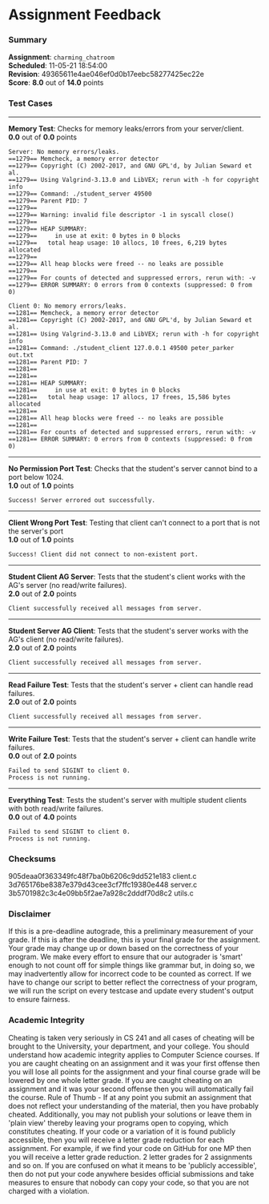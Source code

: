 # Assignment Feedback

### Summary

**Assignment**: `charming_chatroom`  
**Scheduled**: 11-05-21 18:54:00  
**Revision**: 49365611e4ae046ef0d0b17eebc58277425ec22e  
**Score**: **8.0** out of **14.0** points

### Test Cases
---

**Memory Test**: Checks for memory leaks/errors from your server/client.  
**0.0** out of **0.0** points
```
Server: No memory errors/leaks.
==1279== Memcheck, a memory error detector
==1279== Copyright (C) 2002-2017, and GNU GPL'd, by Julian Seward et al.
==1279== Using Valgrind-3.13.0 and LibVEX; rerun with -h for copyright info
==1279== Command: ./student_server 49500
==1279== Parent PID: 7
==1279== 
==1279== Warning: invalid file descriptor -1 in syscall close()
==1279== 
==1279== HEAP SUMMARY:
==1279==     in use at exit: 0 bytes in 0 blocks
==1279==   total heap usage: 10 allocs, 10 frees, 6,219 bytes allocated
==1279== 
==1279== All heap blocks were freed -- no leaks are possible
==1279== 
==1279== For counts of detected and suppressed errors, rerun with: -v
==1279== ERROR SUMMARY: 0 errors from 0 contexts (suppressed: 0 from 0)

Client 0: No memory errors/leaks.
==1281== Memcheck, a memory error detector
==1281== Copyright (C) 2002-2017, and GNU GPL'd, by Julian Seward et al.
==1281== Using Valgrind-3.13.0 and LibVEX; rerun with -h for copyright info
==1281== Command: ./student_client 127.0.0.1 49500 peter_parker out.txt
==1281== Parent PID: 7
==1281== 
==1281== 
==1281== HEAP SUMMARY:
==1281==     in use at exit: 0 bytes in 0 blocks
==1281==   total heap usage: 17 allocs, 17 frees, 15,586 bytes allocated
==1281== 
==1281== All heap blocks were freed -- no leaks are possible
==1281== 
==1281== For counts of detected and suppressed errors, rerun with: -v
==1281== ERROR SUMMARY: 0 errors from 0 contexts (suppressed: 0 from 0)
```
---

**No Permission Port Test**: Checks that the student's server cannot bind to a port below 1024.  
**1.0** out of **1.0** points
```
Success! Server errored out successfully.
```
---

**Client Wrong Port Test**: Testing that client can't connect to a port that is not the server's port  
**1.0** out of **1.0** points
```
Success! Client did not connect to non-existent port.
```
---

**Student Client AG Server**: Tests that the student's client works with the AG's server (no read/write failures).  
**2.0** out of **2.0** points
```
Client successfully received all messages from server.
```
---

**Student Server AG Client**: Tests that the student's server works with the AG's client (no read/write failures).  
**2.0** out of **2.0** points
```
Client successfully received all messages from server.
```
---

**Read Failure Test**: Tests that the student's server + client can handle read failures.  
**2.0** out of **2.0** points
```
Client successfully received all messages from server.
```
---

**Write Failure Test**: Tests that the student's server + client can handle write failures.  
**0.0** out of **2.0** points
```
Failed to send SIGINT to client 0.
Process is not running.
```
---

**Everything Test**: Tests the student's server with multiple student clients with both read/write failures.  
**0.0** out of **4.0** points
```
Failed to send SIGINT to client 0.
Process is not running.
```
### Checksums

905deaa0f363349fc48f7ba0b6206c9dd521e183 client.c  
3d765176be8387e379d43cee3cf7ffc19380e448 server.c  
3b5701982c3c4e09bb5f2ae7a928c2dddf70d8c2 utils.c


### Disclaimer
If this is a pre-deadline autograde, this a preliminary measurement of your grade.
If this is after the deadline, this is your final grade for the assignment.
Your grade may change up or down based on the correctness of your program.
We make every effort to ensure that our autograder is 'smart' enough to not count off
for simple things like grammar but, in doing so, we may inadvertently allow for
incorrect code to be counted as correct.
If we have to change our script to better reflect the correctness of your program,
we will run the script on every testcase and update every student's output to ensure fairness.



### Academic Integrity
Cheating is taken very seriously in CS 241 and all cases of cheating will be brought to the University, your department, and your college.
You should understand how academic integrity applies to Computer Science courses.
If you are caught cheating on an assignment and it was your first offense then you will lose all points for the assignment and your final course
grade will be lowered by one whole letter grade. If you are caught cheating on an assignment and it was your second offense then you will automatically fail the course.
Rule of Thumb - If at any point you submit an assignment that does not reflect your understanding of the material, then you have probably cheated.
Additionally, you may not publish your solutions or leave them in 'plain view' thereby leaving your programs open to copying, which constitutes cheating.
If your code or a variation of it is found publicly accessible, then you will receive a letter grade reduction for each assignment.
For example, if we find your code on GitHub for one MP then you will receive a letter grade reduction. 2 letter grades for 2 assignments and so on.
If you are confused on what it means to be 'publicly accessible', then do not put your code anywhere besides official submissions and take measures
to ensure that nobody can copy your code, so that you are not charged with a violation.


